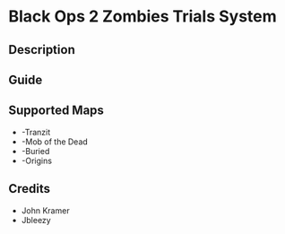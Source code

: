 # Black Ops 2 Zombies Trials System

## Description

## Guide

## Supported Maps
* -Tranzit
* -Mob of the Dead
* -Buried
* -Origins

## Credits
* John Kramer
* Jbleezy
